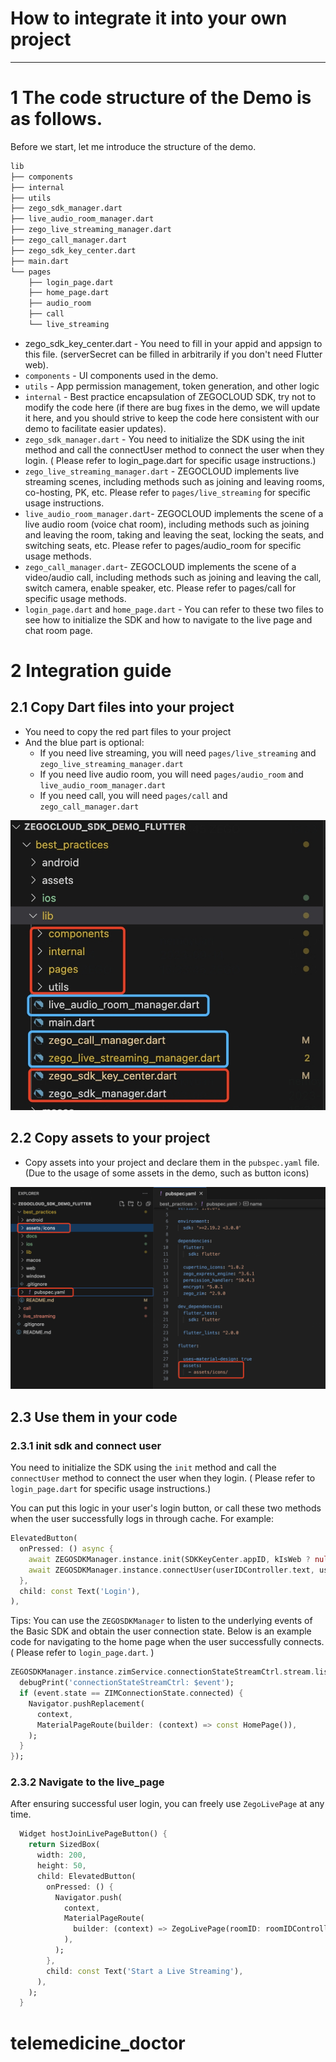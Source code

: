 
# How to integrate it into your own project

----

# 1 The code structure of the Demo is as follows.

Before we start, let me introduce the structure of the demo.

```bash
lib
├── components
├── internal
├── utils
├── zego_sdk_manager.dart
├── live_audio_room_manager.dart
├── zego_live_streaming_manager.dart
├── zego_call_manager.dart
├── zego_sdk_key_center.dart
├── main.dart
└── pages
    ├── login_page.dart
    ├── home_page.dart
    ├── audio_room
    ├── call
    └── live_streaming
```

- zego_sdk_key_center.dart - You need to fill in your appid and appsign to this file. (serverSecret can be filled in arbitrarily if you don't need Flutter web).
- `components` - UI components used in the demo.
- `utils` - App permission management, token generation, and other logic
- `internal` - Best practice encapsulation of ZEGOCLOUD SDK, try not to modify the code here (if there are bug fixes in the demo, we will update it here, and you should strive to keep the code here consistent with our demo to facilitate easier updates).
- `zego_sdk_manager.dart` - You need to initialize the SDK using the init method and call the connectUser method to connect the user when they login. ( Please refer to login_page.dart for specific usage instructions.)
- `zego_live_streaming_manager.dart` - ZEGOCLOUD implements live streaming scenes, including methods such as joining and leaving rooms, co-hosting, PK, etc. Please refer to `pages/live_streaming` for specific usage instructions.
- `live_audio_room_manager.dart`- ZEGOCLOUD implements the scene of a live audio room (voice chat room), including methods such as joining and leaving the room, taking and leaving the seat, locking the seats, and switching seats, etc. Please refer to pages/audio_room for specific usage methods.
- `zego_call_manager.dart`- ZEGOCLOUD implements the scene of a video/audio call, including methods such as joining and leaving the call, switch camera, enable speaker, etc. Please refer to pages/call for specific usage methods.
- `login_page.dart` and `home_page.dart` - You can refer to these two files to see how to initialize the SDK and how to navigate to the live page and chat room page.

# 2 Integration guide
## 2.1 Copy Dart files into your project

- You need to copy the red part files to your project
- And the blue part is optional:
  - If you need live streaming, you will need `pages/live_streaming` and  `zego_live_streaming_manager.dart`
  - If you need live audio room, you will need `pages/audio_room` and  `live_audio_room_manager.dart`
  - If you need call, you will need `pages/call` and  `zego_call_manager.dart`

![](./docs/1.jpeg)

## 2.2 Copy assets to your project

- Copy assets into your project and declare them in the `pubspec.yaml` file. (Due to the usage of some assets in the demo, such as button icons)

![](./docs/2.png)

## 2.3 Use them in your code

### 2.3.1 init sdk and connect user

You need to initialize the SDK using the `init` method and call the `connectUser` method to connect the user when they login. ( Please refer to `login_page.dart` for specific usage instructions.)

You can put this logic in your user's login button, or call these two methods when the user successfully logs in through cache. For example:

```dart
ElevatedButton(
  onPressed: () async {
    await ZEGOSDKManager.instance.init(SDKKeyCenter.appID, kIsWeb ? null : SDKKeyCenter.appSign);
    await ZEGOSDKManager.instance.connectUser(userIDController.text, userNameController.text);
  },
  child: const Text('Login'),
),
```

Tips: You can use the `ZEGOSDKManager` to listen to the underlying events of the Basic SDK and obtain the user connection state. Below is an example code for navigating to the home page when the user successfully connects. ( Please refer to `login_page.dart`. )

```dart
ZEGOSDKManager.instance.zimService.connectionStateStreamCtrl.stream.listen((ZIMServiceConnectionStateChangedEvent event) {
  debugPrint('connectionStateStreamCtrl: $event');
  if (event.state == ZIMConnectionState.connected) {
    Navigator.pushReplacement(
      context,
      MaterialPageRoute(builder: (context) => const HomePage()),
    );
  }
});
```

### 2.3.2 Navigate to the live_page

After ensuring successful user login, you can freely use `ZegoLivePage` at any time.

```dart
  Widget hostJoinLivePageButton() {
    return SizedBox(
      width: 200,
      height: 50,
      child: ElevatedButton(
        onPressed: () {
          Navigator.push(
            context,
            MaterialPageRoute(
              builder: (context) => ZegoLivePage(roomID: roomIDController.text, role: ZegoLiveRole.host),
            ),
          );
        },
        child: const Text('Start a Live Streaming'),
      ),
    );
  }
```


# telemedicine_doctor
